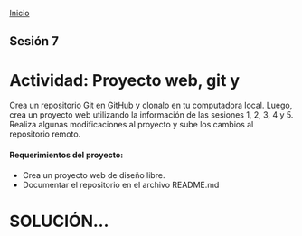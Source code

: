 <!-- No borrar o modificar -->
[Inicio](./index.md)

## Sesión 7 

# Actividad: Proyecto web, git y 

Crea un repositorio Git en GitHub y clonalo en tu computadora local. Luego, crea un proyecto web utilizando la información de las sesiones 1, 2, 3, 4 y 5. Realiza algunas modificaciones al proyecto y sube los cambios al repositorio remoto.

#### Requerimientos del proyecto:

- Crea un proyecto web de diseño libre.
- Documentar el repositorio en el archivo README.md

# SOLUCIÓN...





